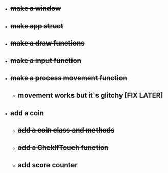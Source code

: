 - ## ~~make a window~~

- ## ~~make app struct~~
- ## ~~make a draw functions~~
- ## ~~make a input function~~
- ## ~~make a process movement function~~
  - ## movement works but it`s glitchy [FIX LATER]
- ## add a coin
  - ## ~~add a coin class and methods~~
  - ## ~~add a ChekIfTouch function~~
  - ## add score counter
